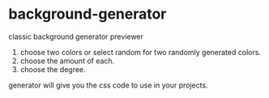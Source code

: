 # background-generator

classic background generator previewer

1. choose two colors or select random for two randomly generated colors.
2. choose the amount of each.
3. choose the degree.

generator will give you the css code to use in your projects.
